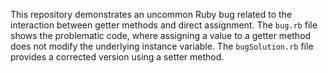 This repository demonstrates an uncommon Ruby bug related to the interaction between getter methods and direct assignment.  The `bug.rb` file shows the problematic code, where assigning a value to a getter method does not modify the underlying instance variable.  The `bugSolution.rb` file provides a corrected version using a setter method.